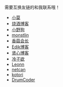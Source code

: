 <br><br><br><br><br><br><br><br><br>


需要互换友链的和我联系哦！
- [小莫](https://xiaomo.info)
- [烧酒博客](https://i.shojo.cc/)
- [小野狗](http://fortl.net) 
- [monstlin](http://monsterlin.com)
- [香菇会长](https://siitake.cn/)
- [Edik博客](https://www.edik.cn/)
- [贤心博客](http://sentsin.com/)
- [冷子欲](http://lengziyu.com/)
- [Leonn](https://liyuans.com/)
- [netcan](http://www.netcan666.com/)
- [kotori](https://kotori.love/)
- [DrumCoder](http://hotsun168.com/)


<style>
.article-entry ul{
    padding: 0; 
}
.article-entry ul>li{
    list-style: none;
    display: inline-block;
    margin: 0 3px;
}
.article-entry ul>li a{
    color: #2E9FFF;
    text-decoration: none;
    
}

.article-entry ul>li a:hover{
    text-decoration: underline; 
}
.article-entry ul>li:before{width:0;height:0;border:0 }
li:before
    {
    content:"";
    width: 0;
    border:0;
    height: 0;
    background:rgba(0,0,0,0)
    }
</style>